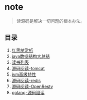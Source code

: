 # note
> 读源码是解决一切问题的根本办法。

## 目录
1. [红黑树赏析](https://github.com/gdggfb/note/blob/master/resource/RedBlackTree.md)
2. [java数据结构大总结](https://github.com/gdggfb/note/blob/master/resource/Collection.md)
3. [读书列表](https://github.com/gdggfb/note/blob/master/resource/book.md)
4. [源码阅读-tomcat](https://github.com/gdggfb/note/blob/master/resource/RSC-tomcat.md)
5. [jvm高级特性]()
6. [源码阅读-redis]()
7. [源码阅读-OpenResty]()
8. [golang-源码阅读]()
